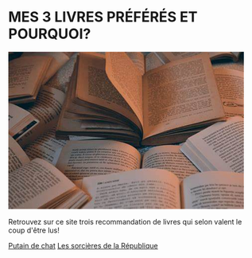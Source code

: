 # MES 3 LIVRES PRÉFÉRÉS ET POURQUOI? 

![image](images/livres.jpg)

Retrouvez sur ce site trois recommandation de livres qui selon valent le coup d'être lus!

[Putain de chat](livre1.md)
[Les sorcières de la République](livre2.md)

